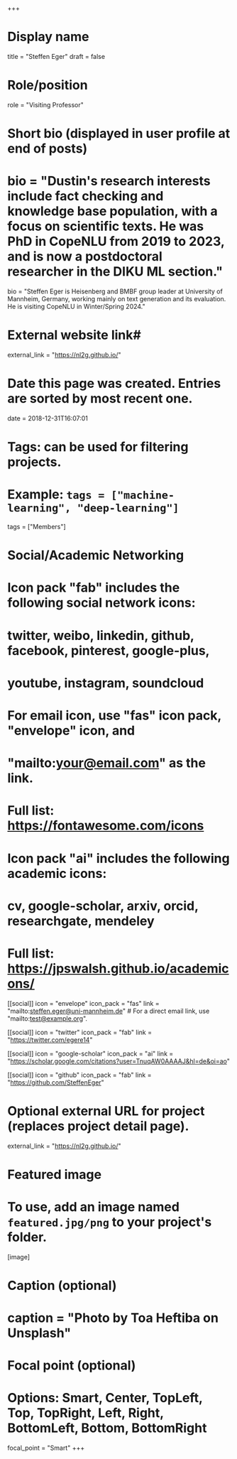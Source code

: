 +++
# Display name
title = "Steffen Eger"
draft = false

# Role/position
role = "Visiting Professor"

# Short bio (displayed in user profile at end of posts)
# bio = "Dustin's research interests include fact checking and knowledge base population, with a focus on scientific texts. He was PhD in CopeNLU from 2019 to 2023, and is now a postdoctoral researcher in the DIKU ML section."
bio = "Steffen Eger is Heisenberg and BMBF group leader at University of Mannheim, Germany, working mainly on text generation and its evaluation. He is visiting CopeNLU in Winter/Spring 2024."

# External website link#
external_link = "https://nl2g.github.io/"

# Date this page was created. Entries are sorted by most recent one.
date = 2018-12-31T16:07:01

# Tags: can be used for filtering projects.
# Example: `tags = ["machine-learning", "deep-learning"]`
tags = ["Members"]

# Social/Academic Networking
#
# Icon pack "fab" includes the following social network icons:
#
#   twitter, weibo, linkedin, github, facebook, pinterest, google-plus,
#   youtube, instagram, soundcloud
#
#   For email icon, use "fas" icon pack, "envelope" icon, and
#   "mailto:your@email.com" as the link.
#
#   Full list: https://fontawesome.com/icons
#
# Icon pack "ai" includes the following academic icons:
#
#   cv, google-scholar, arxiv, orcid, researchgate, mendeley
#
#   Full list: https://jpswalsh.github.io/academicons/

[[social]]
icon = "envelope"
icon_pack = "fas"
link = "mailto:steffen.eger@uni-mannheim.de"  # For a direct email link, use "mailto:test@example.org".

[[social]]
icon = "twitter"
icon_pack = "fab"
link = "https://twitter.com/egere14"

[[social]]
icon = "google-scholar"
icon_pack = "ai"
link = "https://scholar.google.com/citations?user=TnuqAW0AAAAJ&hl=de&oi=ao"

[[social]]
icon = "github"
icon_pack = "fab"
link = "https://github.com/SteffenEger"



# Optional external URL for project (replaces project detail page).
external_link = "https://nl2g.github.io/"

# Featured image
# To use, add an image named `featured.jpg/png` to your project's folder. 
[image]
  # Caption (optional)
  # caption = "Photo by Toa Heftiba on Unsplash"

  # Focal point (optional)
  # Options: Smart, Center, TopLeft, Top, TopRight, Left, Right, BottomLeft, Bottom, BottomRight
  focal_point = "Smart"
+++
